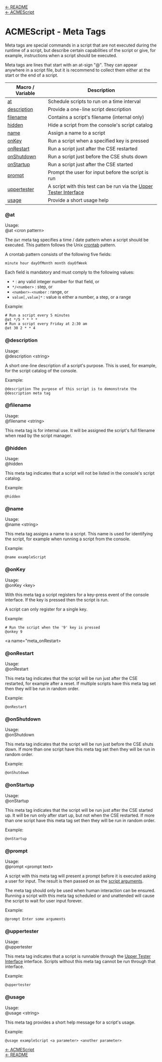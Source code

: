 [← README](../README.md)  
[← ACMEScript](ACMEScript.md) 

# ACMEScript - Meta Tags

Meta tags are special commands in a script that are not executed during the runtime of a script, but describe certain capabilities of the script or give, for example, instructions when a script should be executed. 

Meta tags are lines that start with an at-sign "@". They can appear anywhere in a script file, but it is recommend to collect them either at the start or the end of a script.

| Macro / Variable                 | Description                                                                                    |
|----------------------------------|------------------------------------------------------------------------------------------------|
| [at](#meta_at)                   | Schedule scripts to run on a time interval                                                     |
| [description](#meta_description) | Provide a one-line script description                                                          |
| [filename](#meta_filename)       | Contains a script's filename (internal only)                                                   |
| [hidden](#meta_hidden)           | Hide a script from the console's script catalog                                                |
| [name](#meta_name)               | Assign a name to a script                                                                      |
| [onKey](#meta_onkey)             | Run a script when a specified key is pressed                                                   |
| [onRestart](#meta_onrestart)     | Run a script just after the CSE restarted                                                      |
| [onShutdown](#meta_onshutdown)   | Run a script just before the CSE shuts down                                                    |
| [onStartup](#meta_onstartup)     | Run a script just after the CSE started                                                        |
| [prompt](#meta_prompt)           | Prompt the user for input before the script is run                                             |
| [uppertester](#meta_uppertester) | A script with this test can be run via the [Upper Tester Interface](Operation.md#upper_tester) |
| [usage](#meta_usage)             | Provide a short usage help                                                                     |


<a name="meta_at"></a>
### @at

Usage:  
@at &lt;cron pattern>

The `@at` meta tag specifies a time / date pattern when a script should be executed. This pattern follows the Unix 
[crontab](https://crontab.guru/crontab.5.html) pattern. 

A crontab pattern consists of the following five fields:  
  
`minute hour dayOfMonth month dayOfWeek`

Each field is mandatory and must comply to the following values:

- `*` : any valid integer number for that field, or
- `*/<number>` : step, or
- `<number>-<number` : range, or
- `value[,value]*` : value is either a number, a step, or a range

Example:
```text
# Run a script every 5 minutes
@at */5 * * * *
# Run a script every Friday at 2:30 am
@at 30 2 * * 4
```


<a name="meta_description"></a>
### @description

Usage:  
@description &lt;string>

A short one-line description of a script's purpose. This is used, for example, for the script catalog of the console.

Example:
```text
@description The purpose of this script is to demonstrate the @description meta tag
```


<a name="meta_filename"></a>
### @filename

Usage:  
@filename &lt;string>

This meta tag is for internal use. It will be assigned the script's full filename when read by the script manager.


<a name="meta_hidden"></a>
### @hidden

Usage:  
@hidden

This meta tag indicates that a script will not be listed in the console's script catalog.

Example:
```text
@hidden
```


<a name="meta_name"></a>
### @name

Usage:  
@name &lt;string>

This meta tag assigns a name to a script. This name is used for identifying the script, for example when running
a script from the console.

Example:
```text
@name exampleScript
```


<a name="meta_onkey"></a>
### @onKey

Usage:  
@onKey &lt;key>

With this meta tag a script registers for a key-press event of the console interface. If the key is pressed then the
script is run.

A script can only register for a single key.

Example:
```text
# Run the script when the '9' key is pressed
@onkey 9
```


<a name="meta_onRestart></a>
### @onRestart

Usage:  
@onRestart

This meta tag indicates that the script will be run just after the CSE restarted, for example after a reset.
 If multiple scripts have this meta tag set then they will be run in random order.

Example:
```text
@onRestart
```


<a name="meta_onshutdown"></a>
### @onShutdown

Usage:  
@onShutdown

This meta tag indicates that the script will be run just before the CSE shuts down. 
If more than one script have this meta tag set then they will be run in random order.

Example:
```text
@onShutdown
```


<a name="meta_onstartup"></a>
### @onStartup

Usage:  
@onStartup

This meta tag indicates that the script will be run just after the CSE started up. It will be run only after start up, but not
when the CSE restarted. If more than one script have this meta tag set then they will be run in random order.

Example:
```text
@onStartup
```


<a name="meta_prompt"></a>
### @prompt

Usage:  
@prompt &lt;prompt text>

A script with this meta tag will present a prompt before it is executed asking a user for input. The result is then passed on as
the [script arguments](ACMEScript.md#arguments).

The meta tag should only be used when human interaction can be ensured. Running a script with this meta tag scheduled or and unattended
will cause the script to wait for user input forever. 

Example:
```text
@prompt Enter some arguments
```


<a name="meta_uppertester"></a>
### @uppertester

Usage:  
@uppertester

This meta tag indicates that a script is runnable through the [Upper Tester Interface](Operation.md#upper_tester) interface.
Scripts without this meta tag cannot be run through that interface.

Example:
```text
@uppertester
```


<a name="meta_usage"></a>
### @usage

Usage:  
@usage &lt;string>

This meta tag provides a short help message for a script's usage.

Example:
```text
@usage exampleScript <a parameter> <another parameter>
```


[← ACMEScript](ACMEScript.md)  
[← README](../README.md) 

